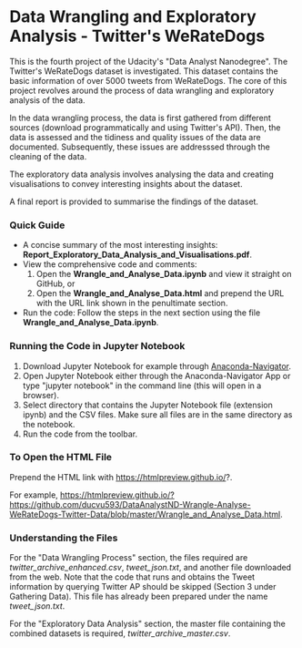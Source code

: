 # Data Wrangling and Exploratory Analysis - Twitter's WeRateDogs
This is the fourth project of the Udacity's "Data Analyst Nanodegree". The Twitter's WeRateDogs dataset is investigated. This dataset contains the basic information of over 5000 tweets from WeRateDogs. The core of this project revolves around the process of data wrangling and exploratory analysis of the data. 

In the data wrangling process, the data is first gathered from different sources (download programmatically and using Twitter's API).
Then, the data is assessed and the tidiness and quality issues of the data are documented. 
Subsequently, these issues are addresssed through the cleaning of the data.

The exploratory data analysis involves analysing the data and creating visualisations to convey interesting insights about the dataset.

A final report is provided to summarise the findings of the dataset.

### Quick Guide

- A concise summary of the most interesting insights: **Report_Exploratory_Data_Analysis_and_Visualisations.pdf**. 
- View the comprehensive code and comments: 
    1. Open the **Wrangle_and_Analyse_Data.ipynb** and view it straight on GitHub, or
    2. Open the **Wrangle_and_Analyse_Data.html** and prepend the URL with the URL link shown in the penultimate section.
- Run the code: Follow the steps in the next section using the file **Wrangle_and_Analyse_Data.ipynb**.


### Running the Code in Jupyter Notebook 

1. Download Jupyter Notebook for example through [Anaconda-Navigator](https://docs.anaconda.com/anaconda/navigator/).
2. Open Jupyter Notebook either through the Anaconda-Navigator App or type "jupyter notebook" in the command line (this will open in a browser).
3. Select directory that contains the Jupyter Notebook file (extension ipynb) and the CSV files. Make sure all files are in the same directory as the notebook.
4. Run the code from the toolbar.

### To Open the HTML File

Prepend the HTML link with https://htmlpreview.github.io/?. 

For example, https://htmlpreview.github.io/?https://github.com/ducvu593/DataAnalystND-Wrangle-Analyse-WeRateDogs-Twitter-Data/blob/master/Wrangle_and_Analyse_Data.html.

### Understanding the Files

For the "Data Wrangling Process" section, the files required are *twitter_archive_enhanced.csv*, *tweet_json.txt*, and another file downloaded from the web. 
Note that the code that runs and obtains the Tweet information by querying Twitter AP should be skipped (Section 3 under Gathering Data). 
This file has already been prepared under the name *tweet_json.txt*.

For the "Exploratory Data Analysis" section, the master file containing the combined datasets is required, *twitter_archive_master.csv*.
